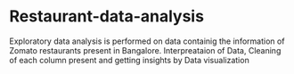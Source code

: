 # Restaurant-data-analysis
Exploratory data analysis is performed on data containig the information of Zomato restaurants present in Bangalore. Interpreataion of Data, Cleaning of each column present and getting insights by Data visualization
